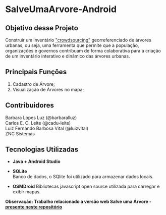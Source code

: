 # SalveUmaArvore-Android  

## Objetivo desse Projeto

Construir um inventário ["crowdsourcing"](http://pt.wikipedia.org/wiki/Crowdsourcing) georreferenciado de árvores urbanas, ou seja, uma ferramenta que permite que a população, organizações e governos contribuam de forma colaborativa para a criação de um inventário interativo e dinâmico das árvores urbanas.

## Principais Funções
  1. Cadastro de Árvore;
  2. Visualização de Árvores no mapa;

## Contribuidores

Barbara Lopes Luz (@barbaralluz)  
Carlos E. C. Leite (@cadu-leite)  
Luiz Fernando Barbosa Vital (@luizvital)  
ZNC Sistemas  

## Tecnologias Utilizadas


* **Java + Android Studio**


* **SQLite**  
Banco de dados, o SQlite foi utilizado para armazenar dados locais.


* **OSMDroid**
Bibliotecas javascript open source utilizada para carregar e exibir mapas.

**Observação: Trabalho relacionado a versão web Salve uma Árvore - [presente neste repositório](https://github.com/barbaralluz/TG)**
